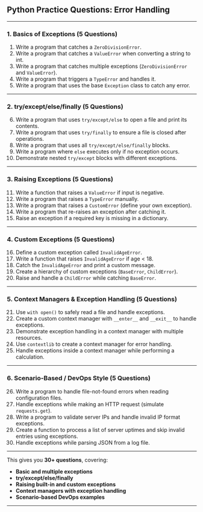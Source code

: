 
## **Python Practice Questions: Error Handling**

---

### **1. Basics of Exceptions (5 Questions)**

1. Write a program that catches a `ZeroDivisionError`.
2. Write a program that catches a `ValueError` when converting a string to int.
3. Write a program that catches multiple exceptions (`ZeroDivisionError` and `ValueError`).
4. Write a program that triggers a `TypeError` and handles it.
5. Write a program that uses the base `Exception` class to catch any error.

---

### **2. try/except/else/finally (5 Questions)**

6. Write a program that uses `try/except/else` to open a file and print its contents.
7. Write a program that uses `try/finally` to ensure a file is closed after operations.
8. Write a program that uses all `try/except/else/finally` blocks.
9. Write a program where `else` executes only if no exception occurs.
10. Demonstrate nested `try/except` blocks with different exceptions.

---

### **3. Raising Exceptions (5 Questions)**

11. Write a function that raises a `ValueError` if input is negative.
12. Write a program that raises a `TypeError` manually.
13. Write a program that raises a `CustomError` (define your own exception).
14. Write a program that re-raises an exception after catching it.
15. Raise an exception if a required key is missing in a dictionary.

---

### **4. Custom Exceptions (5 Questions)**

16. Define a custom exception called `InvalidAgeError`.
17. Write a function that raises `InvalidAgeError` if age < 18.
18. Catch the `InvalidAgeError` and print a custom message.
19. Create a hierarchy of custom exceptions (`BaseError`, `ChildError`).
20. Raise and handle a `ChildError` while catching `BaseError`.

---

### **5. Context Managers & Exception Handling (5 Questions)**

21. Use `with open()` to safely read a file and handle exceptions.
22. Create a custom context manager with `__enter__` and `__exit__` to handle exceptions.
23. Demonstrate exception handling in a context manager with multiple resources.
24. Use `contextlib` to create a context manager for error handling.
25. Handle exceptions inside a context manager while performing a calculation.

---

### **6. Scenario-Based / DevOps Style (5 Questions)**

26. Write a program to handle file-not-found errors when reading configuration files.
27. Handle exceptions while making an HTTP request (simulate `requests.get`).
28. Write a program to validate server IPs and handle invalid IP format exceptions.
29. Create a function to process a list of server uptimes and skip invalid entries using exceptions.
30. Handle exceptions while parsing JSON from a log file.

---

This gives you **30+ questions**, covering:

* **Basic and multiple exceptions**
* **try/except/else/finally**
* **Raising built-in and custom exceptions**
* **Context managers with exception handling**
* **Scenario-based DevOps examples**

---

